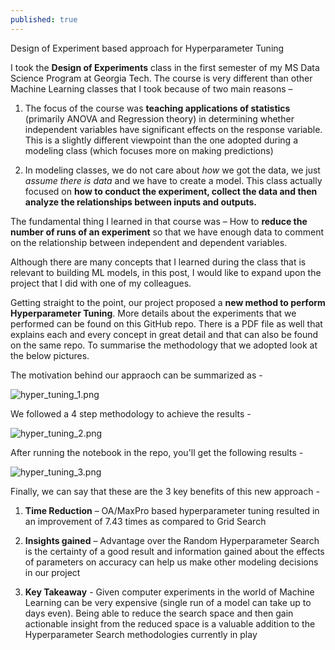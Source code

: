 ```yaml
---
published: true
---
```

Design of Experiment based approach for Hyperparameter Tuning

I took the **Design of Experiments** class in the first semester of my MS Data Science Program at Georgia Tech. The course is very different than other Machine Learning classes that I took because of two main reasons – 

1.	The focus of the course was **teaching applications of statistics** (primarily ANOVA and Regression theory) in determining whether independent variables have significant effects on the response variable. This is a slightly different viewpoint than the one adopted during a modeling class (which focuses more on making predictions)

2.	In modeling classes, we do not care about _how_ we got the data, we just _assume there is data_ and we have to create a model. This class actually focused on **how to conduct the experiment, collect the data and then analyze the relationships between inputs and outputs.**

The fundamental thing I learned in that course was – How to **reduce the number of runs of an experiment** so that we have enough data to comment on the relationship between independent and dependent variables. 

Although there are many concepts that I learned during the class that is relevant to building ML models, in this post, I would like to expand upon the project that I did with one of my colleagues. 

Getting straight to the point, our project proposed a **new method to perform Hyperparameter Tuning**. More details about the experiments that we performed can be found on this GitHub repo. There is a PDF file as well that explains each and every concept in great detail and that can also be found on the same repo. To summarise the methodology that we adopted look at the below pictures. 

The motivation behind our appraoch can be summarized as - 

![hyper_tuning_1.png]({{site.baseurl}}/images/hyper_tuning/hyper_tuning_1.png)

We followed a 4 step methodology to achieve the results - 

![hyper_tuning_2.png]({{site.baseurl}}/images/hyper_tuning/hyper_tuning_2.png)

After running the notebook in the repo, you'll get the following results - 

![hyper_tuning_3.png]({{site.baseurl}}/images/hyper_tuning/hyper_tuning_3.png)

Finally, we can say that these are the 3 key benefits of this new approach - 

1. **Time Reduction** – OA/MaxPro based hyperparameter tuning resulted in an improvement of 7.43 times as compared to Grid Search 


2. **Insights gained** – Advantage over the Random Hyperparameter Search is the certainty of a good result and information gained about the effects of parameters on accuracy can help us make other modeling decisions in our project


3. **Key Takeaway** - Given computer experiments in the world of Machine Learning can be very expensive (single run of a model can take up to days even). Being able to reduce the search space and then gain actionable insight from the reduced space is a valuable addition to the Hyperparameter Search methodologies currently in play
